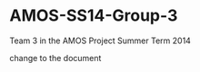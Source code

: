 AMOS-SS14-Group-3
=================

Team 3 in the AMOS Project Summer Term 2014

change to the document
